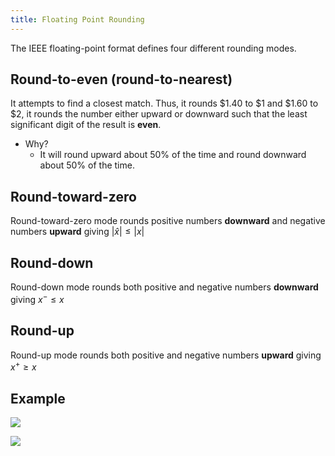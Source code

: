 ```yaml
---
title: Floating Point Rounding
---
```

The IEEE floating-point format defines four different rounding modes.

## Round-to-even (round-to-nearest)
It attempts to find a closest match. Thus, it rounds $1.40 to $1 and $1.60 to $2,
it rounds the number either upward or downward such that the least significant digit of the result is **even**.
- Why?
	- It will round upward about 50% of the time and round downward about 50% of the time.
## Round-toward-zero
Round-toward-zero mode rounds positive numbers **downward** and negative numbers **upward**
giving $|\hat{x}| \leq |x|$

## Round-down
Round-down mode rounds both positive and negative numbers **downward**
giving $x^- \leq x$

## Round-up
Round-up mode rounds both positive and negative numbers **upward**
giving $x^+ \geq x$

## Example
![](https://s2.loli.net/2022/07/11/7H4FQ5IOdZfEDGP.png)

![](https://s2.loli.net/2022/07/11/LdT6MWOxjyGkmhN.png)
